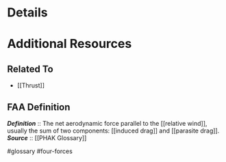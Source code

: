 # Details

# Additional Resources

## Related To
- [[Thrust]]

## FAA Definition
***Definition***    :: The net aerodynamic force parallel to the [[relative wind]], usually the sum of two components: [[induced drag]] and [[parasite drag]].
***Source***         :: [[PHAK Glossary]]

#glossary #four-forces